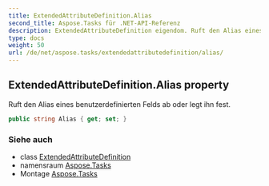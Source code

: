 ```yaml
---
title: ExtendedAttributeDefinition.Alias
second_title: Aspose.Tasks für .NET-API-Referenz
description: ExtendedAttributeDefinition eigendom. Ruft den Alias eines benutzerdefinierten Felds ab oder legt ihn fest.
type: docs
weight: 50
url: /de/net/aspose.tasks/extendedattributedefinition/alias/
---
```

## ExtendedAttributeDefinition.Alias property

Ruft den Alias eines benutzerdefinierten Felds ab oder legt ihn fest.

```csharp
public string Alias { get; set; }
```

### Siehe auch

* class [ExtendedAttributeDefinition](../)
* namensraum [Aspose.Tasks](../../extendedattributedefinition/)
* Montage [Aspose.Tasks](../../../)


